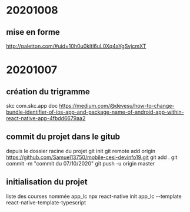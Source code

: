  # 20201008
 
 ## **mise en forme**
http://paletton.com/#uid=10h0u0kltl6uL0Xq4aYgSvjcmXT
 
 # 20201007

## **création du trigramme**
skc com.skc.app
doc https://medium.com/@devesu/how-to-change-bundle-identifier-of-ios-app-and-package-name-of-android-app-within-react-native-app-4fbdd6679aa2


## **commit du projet dans le gitub**
depuis le dossier racine du projet
git init
git remote add origin https://github.com/Samuel13750/mobile-cesi-devinfo19.git
git add .
git commit -m "commit du 07/10/2020"
git push -u origin master

## **initialisation du projet**
liste des courses nommée app_lc
npx react-native init app_lc --template react-native-template-typescript
